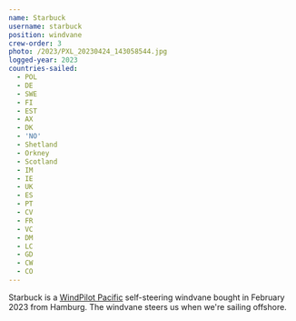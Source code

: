 ```yaml
---
name: Starbuck
username: starbuck
position: windvane
crew-order: 3
photo: /2023/PXL_20230424_143058544.jpg
logged-year: 2023
countries-sailed:
  - POL
  - DE
  - SWE
  - FI
  - EST
  - AX
  - DK
  - 'NO'
  - Shetland
  - Orkney
  - Scotland
  - IM
  - IE
  - UK
  - ES
  - PT
  - CV
  - FR
  - VC
  - DM
  - LC
  - GD
  - CW
  - CO
---
```

Starbuck is a [WindPilot Pacific](https://windpilot.com/n/wind/en/prod/paci/) self-steering windvane bought in February 2023 from Hamburg. The windvane steers us when we're sailing offshore.
